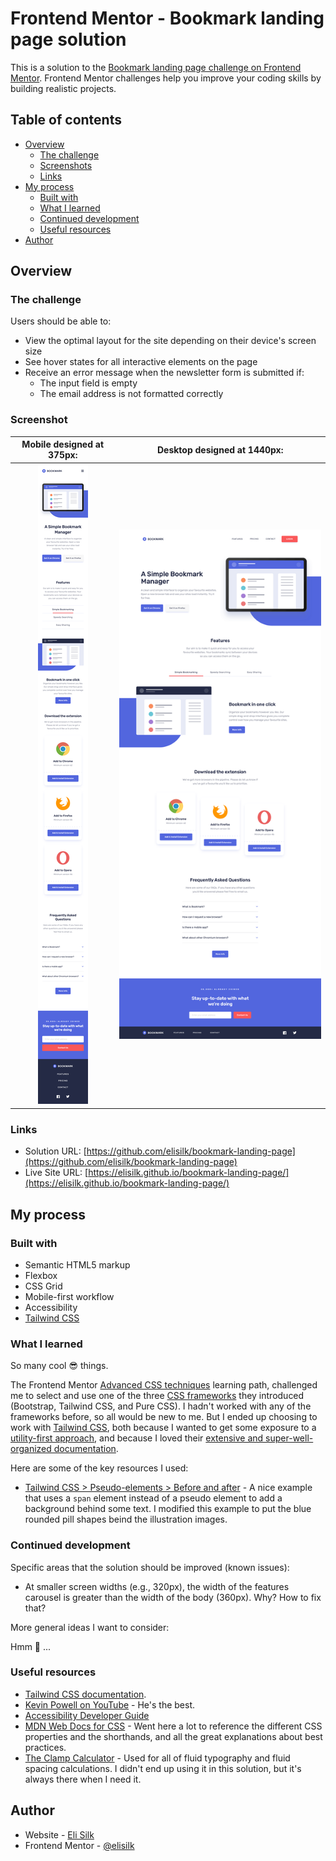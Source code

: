 # Frontend Mentor - Bookmark landing page solution

This is a solution to the [Bookmark landing page challenge on Frontend Mentor](https://www.frontendmentor.io/challenges/bookmark-landing-page-5d0b588a9edda32581d29158). Frontend Mentor challenges help you improve your coding skills by building realistic projects.

## Table of contents

- [Overview](#overview)
  - [The challenge](#the-challenge)
  - [Screenshots](#screenshots)
  - [Links](#links)
- [My process](#my-process)
  - [Built with](#built-with)
  - [What I learned](#what-i-learned)
  - [Continued development](#continued-development)
  - [Useful resources](#useful-resources)
- [Author](#author)

## Overview

### The challenge

Users should be able to:

- View the optimal layout for the site depending on their device's screen size
- See hover states for all interactive elements on the page
- Receive an error message when the newsletter form is submitted if:
  - The input field is empty
  - The email address is not formatted correctly

### Screenshot

|        Mobile designed at 375px:         | Desktop designed at 1440px:               |
| :--------------------------------------: | ----------------------------------------- |
| ![](./screenshots/screenshot-mobile.png) | ![](./screenshots/screenshot-desktop.png) |

### Links

- Solution URL: [https://github.com/elisilk/bookmark-landing-page](https://github.com/elisilk/bookmark-landing-page)
- Live Site URL: [https://elisilk.github.io/bookmark-landing-page/](https://elisilk.github.io/bookmark-landing-page/)

## My process

### Built with

- Semantic HTML5 markup
- Flexbox
- CSS Grid
- Mobile-first workflow
- Accessibility
- [Tailwind CSS](https://tailwindcss.com/)

### What I learned

So many cool 😎 things.

The Frontend Mentor [Advanced CSS techniques](https://www.frontendmentor.io/learning-paths/advanced-css-techniques-vdOtKjIC4V) learning path, challenged me to select and use one of the three [CSS frameworks](https://www.frontendmentor.io/learning-paths/advanced-css-techniques-vdOtKjIC4V/steps/6747d0a9d54b5cb1dee3f399/article/read) they introduced (Bootstrap, Tailwind CSS, and Pure CSS). I hadn't worked with any of the frameworks before, so all would be new to me. But I ended up choosing to work with [Tailwind CSS](https://tailwindcss.com/), both because I wanted to get some exposure to a [utility-first approach](https://tailwindcss.com/docs/utility-first), and because I loved their [extensive and super-well-organized documentation](https://tailwindcss.com/docs/installation).

Here are some of the key resources I used:

- [Tailwind CSS > Pseudo-elements > Before and after](https://tailwindcss.com/docs/hover-focus-and-other-states#before-and-after) - A nice example that uses a `span` element instead of a pseudo element to add a background behind some text. I modified this example to put the blue rounded pill shapes beind the illustration images.

### Continued development

Specific areas that the solution should be improved (known issues):

- At smaller screen widths (e.g., 320px), the width of the features carousel is greater than the width of the body (360px). Why? How to fix that?

More general ideas I want to consider:

Hmm 🤔 ...

### Useful resources

- [Tailwind CSS documentation](https://tailwindcss.com/docs/).
- [Kevin Powell on YouTube](https://www.youtube.com/@KevinPowell) - He's the best.
- [Accessibility Developer Guide](https://www.accessibility-developer-guide.com/)
- [MDN Web Docs for CSS](https://developer.mozilla.org/en-US/docs/Web/CSS) - Went here a lot to reference the different CSS properties and the shorthands, and all the great explanations about best practices.
- [The Clamp Calculator](https://royalfig.github.io/fluid-typography-calculator/) - Used for all of fluid typography and fluid spacing calculations. I didn't end up using it in this solution, but it's always there when I need it.

## Author

- Website - [Eli Silk](https://github.com/elisilk)
- Frontend Mentor - [@elisilk](https://www.frontendmentor.io/profile/elisilk)
